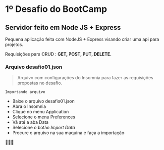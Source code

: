 # 1º Desafio do BootCamp


## Servidor feito em Node JS + Express

<p>Pequena aplicação feita com NodeJS + Express visando criar uma api para projetos.</p>
<p>Requisições para CRUD : <b>GET, POST, PUT, DELETE. </b>


### Arquivo desafio01.json
> Arquivo com configurações do Insomnia para fazer as requisições propostas no desafio.

`Importando arquivo`

* Baixe o arquivo desafio01.json
* Abra o Insomnia
* Clique no menu Application
* Selecione o menu Preferences
* Vá até a aba Data
* Selecione o botão *Import Data*
* Procure o arquivo na sua maquina e faça a importação



👊👊👊
